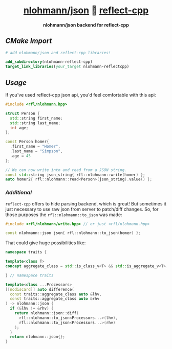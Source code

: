 <h1 align="center"><a href="https://github.com/nlohmann/json">nlohmann/json</a> 🔗 <a href="https://github.com/getml/reflect-cpp">reflect-cpp</a></h1>

<h4 align="center">nlohmann/json backend for reflect-cpp</h4>

## __*CMake Import*__

```cmake
# add nlohmann/json and reflect-cpp libraries!

add_subdirectory(nlohmann-reflect-cpp)
target_link_libraries(your_target nlohmann-reflectcpp)
```

## __*Usage*__

If you've used reflect-cpp json api, you'd feel comfortable with this api:

```cpp
#include <rfl/nlohmann.hpp>

struct Person {
  std::string first_name;
  std::string last_name;
  int age;
};

const Person homer{
  .first_name = "Homer",
  .last_name = "Simpson",
  .age = 45
};

// We can now write into and read from a JSON string.
const std::string json_string{ rfl::nlohmann::write(homer) };
auto homer2{ rfl::nlohmann::read<Person>(json_string).value() };
```


### __*Additional*__

`reflect-cpp` offers to hide parsing backend, which is great! But sometimes it just
necessary to use raw json from server to patch/diff changes. So, for those purposes the `rfl::nlohmann::to_json` was made:

```cpp
#include <rfl/nlohmann/write.hpp> // or just <rfl/nlohmann.hpp>

const nlohmann::json json{ rfl::nlohmann::to_json(homer) };
```

That could give huge possibilities like:

```cpp
namespace traits {

template<class T>
concept aggregate_class = std::is_class_v<T> && std::is_aggregate_v<T>;

} // namespace traits

template<class ...Processors>
[[nodiscard]] auto difference(
  const traits::aggregate_class auto &lhv,
  const traits::aggregate_class auto &rhv
) -> nlohmann::json {
  if (&lhv != &rhv) {
    return nlohmann::json::diff(
      rfl::nlohmann::to_json<Processors...>(lhv),
      rfl::nlohmann::to_json<Processors...>(rhv)
    );
  }
  return nlohmann::json{};
}
```
